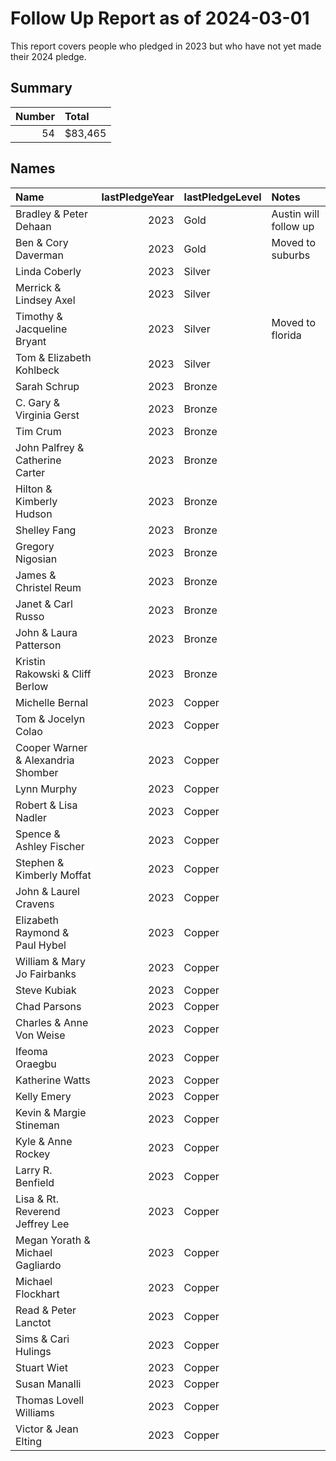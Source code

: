 # Follow Up Report as of 2024-03-01

 This report covers people who pledged in 2023 but who have not yet made their 2024 pledge.

 ## Summary 
|   Number | Total   |
|---------:|:--------|
|       54 | $83,465 |

 ## Names
| Name                               |   lastPledgeYear | lastPledgeLevel   | Notes                 |
|:-----------------------------------|-----------------:|:------------------|:----------------------|
| Bradley & Peter Dehaan             |             2023 | Gold              | Austin will follow up |
| Ben & Cory Daverman                |             2023 | Gold              | Moved to suburbs      |
| Linda Coberly                      |             2023 | Silver            |                       |
| Merrick & Lindsey Axel             |             2023 | Silver            |                       |
| Timothy & Jacqueline Bryant        |             2023 | Silver            | Moved to florida      |
| Tom & Elizabeth Kohlbeck           |             2023 | Silver            |                       |
| Sarah Schrup                       |             2023 | Bronze            |                       |
| C. Gary & Virginia Gerst           |             2023 | Bronze            |                       |
| Tim Crum                           |             2023 | Bronze            |                       |
| John Palfrey & Catherine Carter    |             2023 | Bronze            |                       |
| Hilton & Kimberly Hudson           |             2023 | Bronze            |                       |
| Shelley Fang                       |             2023 | Bronze            |                       |
| Gregory Nigosian                   |             2023 | Bronze            |                       |
| James & Christel Reum              |             2023 | Bronze            |                       |
| Janet & Carl Russo                 |             2023 | Bronze            |                       |
| John & Laura Patterson             |             2023 | Bronze            |                       |
| Kristin Rakowski & Cliff Berlow    |             2023 | Bronze            |                       |
| Michelle Bernal                    |             2023 | Copper            |                       |
| Tom & Jocelyn Colao                |             2023 | Copper            |                       |
| Cooper Warner & Alexandria Shomber |             2023 | Copper            |                       |
| Lynn Murphy                        |             2023 | Copper            |                       |
| Robert & Lisa Nadler               |             2023 | Copper            |                       |
| Spence & Ashley Fischer            |             2023 | Copper            |                       |
| Stephen & Kimberly Moffat          |             2023 | Copper            |                       |
| John & Laurel Cravens              |             2023 | Copper            |                       |
| Elizabeth Raymond & Paul Hybel     |             2023 | Copper            |                       |
| William & Mary Jo Fairbanks        |             2023 | Copper            |                       |
| Steve Kubiak                       |             2023 | Copper            |                       |
| Chad Parsons                       |             2023 | Copper            |                       |
| Charles & Anne Von Weise           |             2023 | Copper            |                       |
| Ifeoma Oraegbu                     |             2023 | Copper            |                       |
| Katherine Watts                    |             2023 | Copper            |                       |
| Kelly Emery                        |             2023 | Copper            |                       |
| Kevin & Margie Stineman            |             2023 | Copper            |                       |
| Kyle & Anne Rockey                 |             2023 | Copper            |                       |
| Larry R. Benfield                  |             2023 | Copper            |                       |
| Lisa & Rt. Reverend Jeffrey Lee    |             2023 | Copper            |                       |
| Megan Yorath & Michael Gagliardo   |             2023 | Copper            |                       |
| Michael Flockhart                  |             2023 | Copper            |                       |
| Read & Peter Lanctot               |             2023 | Copper            |                       |
| Sims & Cari Hulings                |             2023 | Copper            |                       |
| Stuart Wiet                        |             2023 | Copper            |                       |
| Susan Manalli                      |             2023 | Copper            |                       |
| Thomas Lovell Williams             |             2023 | Copper            |                       |
| Victor & Jean Elting               |             2023 | Copper            |                       |
